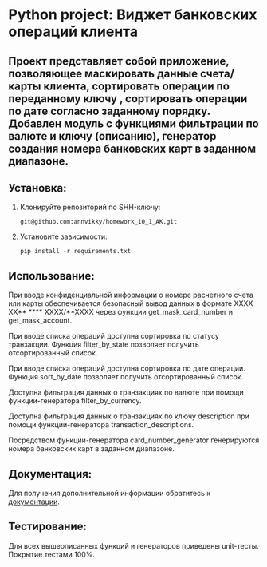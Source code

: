 # Python project: Виджет банковских операций клиента

## Проект представляет собой приложение, позволяющее маскировать данные счета/карты клиента, сортировать операции по переданному ключу , сортировать операции по дате согласно заданному порядку. Добавлен модуль с функциями фильтрации по валюте и ключу (описанию), генератор создания номера банковских карт в заданном диапазоне.

## Установка:
1. Клонируйте репозиторий по SHH-ключу:
    ```
    git@github.com:annvikky/homework_10_1_AK.git
    ```
2. Установите зависимости:
    ```
    pip install -r requirements.txt
    ```
## Использование: 

При вводе конфиденциальной информации о номере расчетного счета или карты обеспечивается безопасный вывод данных в формате XXXX XX** **** XXXX/**XXXX через функции get_mask_card_number и get_mask_account.

При вводе списка операций доступна сортировка по статусу транзакции. Функция filter_by_state позволяет получить отсортированный список.

При вводе списка операций доступна сортировка по дате операции. Функция sort_by_date позволяет получить отсортированный список.

Доступна фильтрация данных о транзакциях по валюте при помощи функции-генератора filter_by_currency.

Доступна фильтрация данных о транзакциях по ключу description при помощи функции-генератора transaction_descriptions.

Посредством функции-генератора card_number_generator генерируются номера банковских карт в заданном диапазоне.


## Документация:

Для получения дополнительной информации обратитесь к [документации](https://github.com/annvikky/homework_10_1_AK/edit/feature/homework_10_1/README.md/).

## Тестирование:

Для всех вышеописанных функций и генераторов приведены unit-тесты. Покрытие тестами 100%.